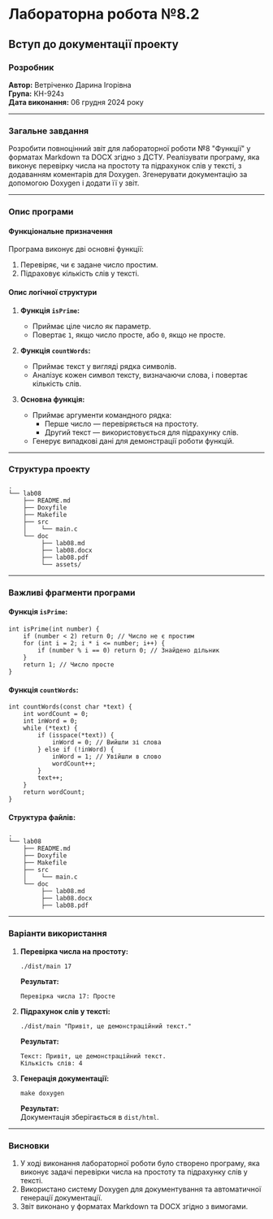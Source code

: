 
# Лабораторна робота №8.2

## Вступ до документації проекту

### Розробник
**Автор:** Ветріченко Дарина Ігорівна  
**Група:** КН-924з  
**Дата виконання:** 06 грудня 2024 року  

---

### Загальне завдання
Розробити повноцінний звіт для лабораторної роботи №8 "Функції" у форматах Markdown та DOCX згідно з ДСТУ. 
Реалізувати програму, яка виконує перевірку числа на простоту та підрахунок слів у тексті, з додаванням коментарів для Doxygen. 
Згенерувати документацію за допомогою Doxygen і додати її у звіт.

---

### Опис програми

#### Функціональне призначення
Програма виконує дві основні функції:
1. Перевіряє, чи є задане число простим.
2. Підраховує кількість слів у тексті.

#### Опис логічної структури

1. **Функція `isPrime`:**
   - Приймає ціле число як параметр.
   - Повертає `1`, якщо число просте, або `0`, якщо не просте.

2. **Функція `countWords`:**
   - Приймає текст у вигляді рядка символів.
   - Аналізує кожен символ тексту, визначаючи слова, і повертає кількість слів.

3. **Основна функція:**
   - Приймає аргументи командного рядка:
     - Перше число — перевіряється на простоту.
     - Другий текст — використовується для підрахунку слів.
   - Генерує випадкові дані для демонстрації роботи функцій.

---

### Структура проекту

```
.
└── lab08
    ├── README.md
    ├── Doxyfile
    ├── Makefile
    ├── src
    │    └── main.c
    └── doc
         ├── lab08.md
         ├── lab08.docx
         ├── lab08.pdf
         └── assets/
```

---

### Важливі фрагменти програми

#### Функція `isPrime`:
```
int isPrime(int number) {
    if (number < 2) return 0; // Число не є простим
    for (int i = 2; i * i <= number; i++) {
        if (number % i == 0) return 0; // Знайдено дільник
    }
    return 1; // Число просте
}
```

#### Функція `countWords`:
```
int countWords(const char *text) {
    int wordCount = 0;
    int inWord = 0;
    while (*text) {
        if (isspace(*text)) {
            inWord = 0; // Вийшли зі слова
        } else if (!inWord) {
            inWord = 1; // Увійшли в слово
            wordCount++;
        }
        text++;
    }
    return wordCount;
}
```

#### Структура файлів:
```
.
└── lab08
    ├── README.md
    ├── Doxyfile
    ├── Makefile
    ├── src
    │    └── main.c
    └── doc
         ├── lab08.md
         ├── lab08.docx
         ├── lab08.pdf
```

---

### Варіанти використання

1. **Перевірка числа на простоту:**
   ```
   ./dist/main 17
   ```
   **Результат:**
   ```
   Перевірка числа 17: Просте
   ```

2. **Підрахунок слів у тексті:**
   ```
   ./dist/main "Привіт, це демонстраційний текст."
   ```
   **Результат:**
   ```
   Текст: Привіт, це демонстраційний текст.
   Кількість слів: 4
   ```

3. **Генерація документації:**
   ```
   make doxygen
   ```
   **Результат:**  
   Документація зберігається в `dist/html`.

---

### Висновки

1. У ході виконання лабораторної роботи було створено програму, яка виконує задачі перевірки числа на простоту та підрахунку слів у тексті.
2. Використано систему Doxygen для документування та автоматичної генерації документації.
3. Звіт виконано у форматах Markdown та DOCX згідно з вимогами.

